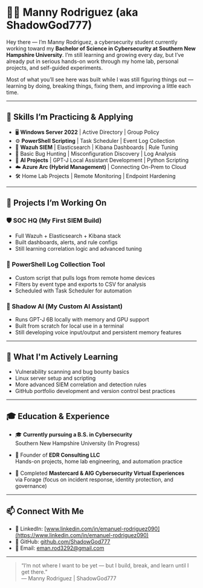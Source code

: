 # 👨‍💻 Manny Rodriguez (aka ShadowGod777)

Hey there — I’m Manny Rodriguez, a cybersecurity student currently working toward my **Bachelor of Science in Cybersecurity at Southern New Hampshire University**. I’m still learning and growing every day, but I’ve already put in serious hands-on work through my home lab, personal projects, and self-guided experiments.

Most of what you’ll see here was built while I was still figuring things out — learning by doing, breaking things, fixing them, and improving a little each time.

---

## 🧠 Skills I’m Practicing & Applying

- 🖥️ **Windows Server 2022** | Active Directory | Group Policy
- ⚙️ **PowerShell Scripting** | Task Scheduler | Event Log Collection
- 🔐 **Wazuh SIEM** | Elasticsearch | Kibana Dashboards | Rule Tuning
- 🧪 Basic Bug Hunting | Misconfiguration Discovery | Log Analysis
- 🤖 **AI Projects** | GPT-J Local Assistant Development | Python Scripting
- ☁️ **Azure Arc (Hybrid Management)** | Connecting On-Prem to Cloud
- 🛠️ Home Lab Projects | Remote Monitoring | Endpoint Hardening

---

## 🔧 Projects I’m Working On

### 🛡️ SOC HQ (My First SIEM Build)
- Full Wazuh + Elasticsearch + Kibana stack
- Built dashboards, alerts, and rule configs
- Still learning correlation logic and advanced tuning

### 📁 PowerShell Log Collection Tool
- Custom script that pulls logs from remote home devices
- Filters by event type and exports to CSV for analysis
- Scheduled with Task Scheduler for automation

### 🧠 Shadow AI (My Custom AI Assistant)
- Runs GPT-J 6B locally with memory and GPU support
- Built from scratch for local use in a terminal
- Still developing voice input/output and persistent memory features

---

## 🎯 What I'm Actively Learning

- Vulnerability scanning and bug bounty basics  
- Linux server setup and scripting  
- More advanced SIEM correlation and detection rules  
- GitHub portfolio development and version control best practices  

---

## 🎓 Education & Experience

- 🎓 **Currently pursuing a B.S. in Cybersecurity**  
  Southern New Hampshire University (In Progress)
  
- 🏢 Founder of **EDR Consulting LLC**  
  Hands-on projects, home lab engineering, and automation practice

- 💼 Completed **Mastercard & AIG Cybersecurity Virtual Experiences**  
  via Forage (focus on incident response, identity protection, and governance)

---

## 📫 Connect With Me

- 🔗 LinkedIn: [www.linkedin.com/in/emanuel-rodriguez090](https://www.linkedin.com/in/emanuel-rodriguez090)
- 🧠 GitHub: [github.com/ShadowGod777](https://github.com/ShadowGod777)
- 📧 Email: eman.rod3292@gmail.com

---

> “I’m not where I want to be yet — but I build, break, and learn until I get there.”  
> — Manny Rodriguez | ShadowGod777
